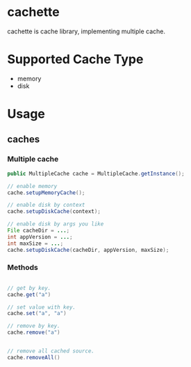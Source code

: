cachette
====

cachette is cache library, implementing multiple cache.

# Supported Cache Type

- memory
- disk

# Usage

## caches

### Multiple cache

```java
public MultipleCache cache = MultipleCache.getInstance();

// enable memory
cache.setupMemoryCache();

// enable disk by context
cache.setupDiskCache(context);

// enable disk by args you like
File cacheDir = ...;
int appVersion = ...;
int maxSize = ...;
cache.setupDiskCache(cacheDir, appVersion, maxSize);

```


### Methods

```java

// get by key.
cache.get("a")

// set value with key.
cache.set("a", "a")

// remove by key.
cache.remove("a")


// remove all cached source. 
cache.removeAll()

```